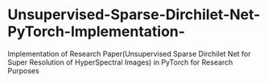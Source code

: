 # Unsupervised-Sparse-Dirchilet-Net-PyTorch-Implementation-
Implementation of Research Paper(Unsupervised Sparse Dirchilet Net for Super Resolution of HyperSpectral Images) in PyTorch for Research Purposes
